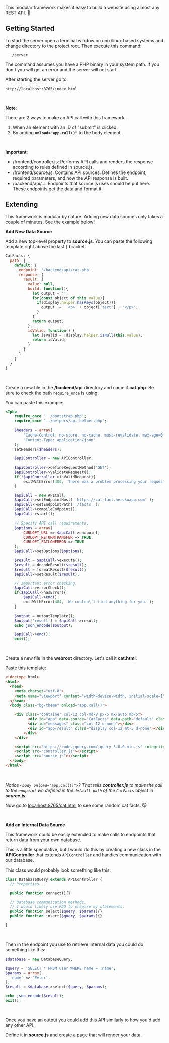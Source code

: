 This modular framework makes it easy to build a website using almost any REST API. :rocket:

## Getting Started

To start the server open a terminal window on unix/linux based systems and change
directory to the project root. Then execute this command:

```
  ./server
```

The command assumes you have a PHP binary in your system path. If you don't you
will get an error and the server will not start.

After starting the server go to:

```
http://localhost:8765/index.html
```

<br/>

**Note**:
<br/>

There are 2 ways to make an API call with this framework.

  1. When an element with an ID of "submit" is clicked.
  2. By adding **```onload="app.call()"```** to the body element.<br/>

<br/>

**Important**:
<br/>
- /frontend/controller.js: Performs API calls and renders the response according to rules defined in source.js.
- /frontend/source.js: Contains API sources. Defines the endpoint, required parameters, and how the API response is built.
- /backend/api/...: Endpoints that source.js uses should be put here. These endpoints get the data and format it.

## Extending

This framework is modular by nature. Adding new data sources only takes a couple of minutes. See the example below!

<a name="extending-add-new-source"></a>
**Add New Data Source**

Add a new top-level property to **source.js**. You can paste the following template right above the last ```}``` bracket.

```javascript
CatFacts: {
  path: {
    default: {
      endpoint: '/backend/api/cat.php',
      response: {
        result: {
          value: null,
          build: function(){
            let output = '';
            for(const object of this.value){
              if(display.helper.hasKeys(object)){
                output +=  '<p>' + object['text'] + '</p>';
              }
            }
            return output;
          },
          isValid: function() {
            let isValid = !display.helper.isNull(this.value);
            return isValid;
          }
        }
      }
    }
  }
}
```

<br/>

Create a new file in the **/backend/api** directory and name it **cat.php**. Be sure to check the path ```require_once``` is using.<br/>

You can paste this example:

```php
<?php
    require_once '../bootstrap.php';
    require_once '../helpers/api_helper.php';
    
    $headers = array(
        'Cache-Control: no-store, no-cache, must-revalidate, max-age=0',
        'Content-Type: application/json'
    );
    setHeaders($headers);

    $apiController = new APIController;
    
    $apiController->defineRequestMethod('GET');
    $apiController->validateRequest();
    if(!$apiController->isValidRequest){
        exitWithError(400, 'There was a problem processing your request.');
    }

    $apiCall = new APICall;
    $apiCall->setEndpointHost( 'https://cat-fact.herokuapp.com' );
    $apiCall->setEndpointPath( '/facts' );
    $apiCall->compileEndpoint();
    $apiCall->start();

    // Specify API call requirements.
    $options = array(
        CURLOPT_URL => $apiCall->endpoint,
        CURLOPT_RETURNTRANSFER => TRUE,
        CURLOPT_FAILONERROR => TRUE
    );
    $apiCall->setOptions($options);

    $result = $apiCall->execute();
    $result = decodeResult($result);
    $result = formatResult($result);
    $apiCall->setResult($result);

    // Important error checking.
    $apiCall->errorCheck();
    if($apiCall->hasError){
        $apiCall->end();
        exitWithError(404, 'We couldn\'t find anything for you.');
    }

    $output = outputTemplate();
    $output['result'] = $apiCall->result;
    echo json_encode($output);

    $apiCall->end();
    exit();
```

<br/>

Create a new file in the **webroot** directory. Let's call it **cat.html**.

Paste this template:

```html
<!doctype html>
<html>
  <head>
    <meta charset="utf-8">
    <meta name="viewport" content="width=device-width, initial-scale=1">
  </head>
  <body class="bg-theme" onload="app.call()">

    <div class="container col-12 col-md-8 px-5 mx-auto mb-5">
          <div id="app" data-source="CatFacts" data-path="default" class="col-12"></div>
          <div id="messages" class="col-12 d-none"></div>
          <div id="app-result" class="display col-12 mt-3 d-none"></div>
        </div>
    </div>

    <script src="https://code.jquery.com/jquery-3.6.0.min.js" integrity="sha256-/xUj+3OJU5yExlq6GSYGSHk7tPXikynS7ogEvDej/m4=" crossorigin="anonymous"></script>
    <script src="controller.js"></script>
    <script src="source.js"></script>
  </body>
</html>
```

<br/>

*Notice ```<body onload="app.call()">```? That tells **controller.js** to make the call to the ```endpoint``` we defined in the ```default path``` of the ```CatFacts``` object in **source.js**.*

Now go to [localhost:8765/cat.html](http://localhost:8765/cat.html) to see some random cat facts. :smile_cat:

<br/>

<a name="extending-add-internal-source"></a>
**Add an Internal Data Source**

This framework could be easily extended to make calls to endpoints that return data from your own database.

This is a little speculative, but I would do this by creating a new class in the **APIController** that extends ```APIController``` and handles communication with our database.

This class would probably look something like this:

```php
class DatabaseQuery extends APIController {
  // Properties...

  public function connect(){}

  // Database communication methods.
  // I would likely use PDO to prepare my statements.
  public function select($query, $params){}
  public function insert($query, $params){}

}
```

<br/>

Then in the endpoint you use to retrieve internal data you could do something like this:

```php
$database = new DatabaseQuery;

$query = 'SELECT * FROM user WHERE name = :name';
$params = array(
  'name' => 'Peter',
);
$result = $database->select($query, $params);

echo json_encode($result);
exit();
```

<br/>

Once you have an output you could add this API similarly to how you'd add any other API.

Define it in **source.js** and create a page that will render your data.
